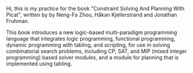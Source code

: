 Hi, this is my practice for the book "Constraint Solving And Planning With Picat", written by by Neng-Fa Zhou, Håkan Kjellerstrand and Jonathan Fruhman.

This book introduces a new logic-based multi-paradigm programming language that integrates logic programming, functional programming, dynamic programming with tabling, and scripting, for use in solving combinatorial search problems, including CP, SAT, and MIP (mixed integer programming) based solver modules, and a module for planning that is implemented using tabling.

